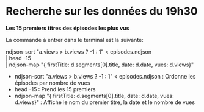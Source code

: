 # Recherche sur les données du 19h30

**Les 15 premiers titres des épisodes les plus vus**

La commande à entrer dans le terminal est la suivante:
 
ndjson-sort "a.views > b.views ? -1 : 1" < episodes.ndjson \
| head -15 \
| ndjson-map "{ firstTitle: d.segments[0].title, date: d.date, vues: d.views}"

- ndjson-sort "a.views > b.views ? -1 : 1" < episodes.ndjson : Ordonne les épisodes par nombre de vues
- head -15 : Prend les 15 premiers
- ndjson-map "{ firstTitle: d.segments[0].title, date: d.date, vues: d.views}" : Affiche le nom du premier titre, la date et le nombre de vues